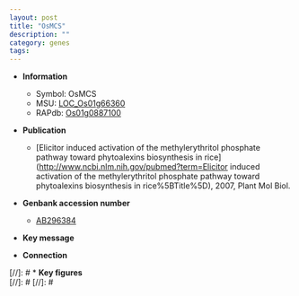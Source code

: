 ```yaml
---
layout: post
title: "OsMCS"
description: ""
category: genes
tags: 
---
```


* **Information**  
    + Symbol: OsMCS  
    + MSU: [LOC_Os01g66360](http://rice.plantbiology.msu.edu/cgi-bin/ORF_infopage.cgi?orf=LOC_Os01g66360)  
    + RAPdb: [Os01g0887100](http://rapdb.dna.affrc.go.jp/viewer/gbrowse_details/irgsp1?name=Os01g0887100)  

* **Publication**  
    + [Elicitor induced activation of the methylerythritol phosphate pathway toward phytoalexins biosynthesis in rice](http://www.ncbi.nlm.nih.gov/pubmed?term=Elicitor induced activation of the methylerythritol phosphate pathway toward phytoalexins biosynthesis in rice%5BTitle%5D), 2007, Plant Mol Biol.

* **Genbank accession number**  
    + [AB296384](http://www.ncbi.nlm.nih.gov/nuccore/AB296384)

* **Key message**  

* **Connection**  

[//]: # * **Key figures**  
[//]: # 
[//]: # 
